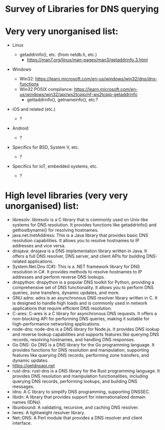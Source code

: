 # Survey of Libraries for DNS querying



# Very very unorganised list:

* Linux
  - getaddrinfo(), etc. (from netdb.h, etc.) 
    * https://man7.org/linux/man-pages/man3/getaddrinfo.3.html
   

* Windows
  - Win32: https://learn.microsoft.com/en-us/windows/win32/dns/dns-functions 
  - Win32 POSIX compliance: https://learn.microsoft.com/en-us/windows/win32/api/ws2tcpip/nf-ws2tcpip-getaddrinfo
    * gettaddrinfo(), getnameinfo(), etc.?

* iOS and related (etc.)
  - ?

* Android
  - ?

* Specifics for BSD, System V, etc.
  - ?

* Specifics for IoT, embedded systems, etc.
  - ?

# High level libraries (very very unorganised) list:
  - libresolv: libresolv is a C library that is commonly used on Unix-like systems for DNS resolution. It provides functions like getaddrinfo() and gethostbyname() for resolving hostnames.
  - java.net.InetAddress: This is a Java library that provides basic DNS resolution capabilities. It allows you to resolve hostnames to IP addresses and vice versa.
  - dnsjava: dnsjava is a DNS implementation library written in Java. It offers a full DNS resolver, DNS server, and client APIs for building DNS-related applications.
  - System.Net.Dns (C#): This is a .NET framework library for DNS resolution in C#. It provides methods to resolve hostnames to IP addresses and perform reverse DNS lookups.
  - dnspython: dnspython is a popular DNS toolkit for Python, providing a comprehensive set of DNS functionality. It allows you to perform DNS queries, zone transfers, dynamic updates, and more.
  - GNU adns: adns is an asynchronous DNS resolver library written in C. It is designed to handle high loads and is commonly used in network applications that require efficient DNS resolution.
  - C-ares: C-ares is a C library for asynchronous DNS requests. It offers a non-blocking API for performing DNS queries, making it suitable for high-performance networking applications.
  - node-dns: node-dns is a DNS library for Node.js. It provides DNS lookup and reverse lookup capabilities and supports features like querying DNS records, resolving hostnames, and handling DNS responses.
  - Go DNS: Go DNS is a DNS library for the Go programming language. It provides functions for DNS resolution and manipulation, supporting features like querying DNS records, performing zone transfers, and dynamic updates.
  - https://getdnsapi.net
  - rust-dns: rust-dns is a DNS library for the Rust programming language. It provides DNS resolution and manipulation functionalities, including querying DNS records, performing lookups, and building DNS messages.
  - ldns: A C library to simplify DNS programming, supporting DNSSEC.
  - libidn: A library that provides support for internationalized domain names (IDNs).
  - libunbound: A validating, recursive, and caching DNS resolver.
  - lwres: A lightweight resolver library.
  - Net::DNS: A Perl module that provides a DNS resolver and client interface.
